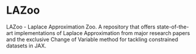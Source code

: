 # LAZoo
LAZoo - Laplace Approximation Zoo. A repository that offers state-of-the-art implementations of Laplace Approximation from major research papers and the exclusive Change of Variable method for tackling constrained datasets in JAX.

